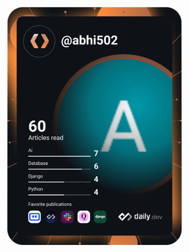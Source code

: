 <a href="https://app.daily.dev/abhi502"><img src="https://github.com/AbhinavJha01/AbhinavJha01/blob/master/devcard.svg" width="400" alt="Abhinav Jha's Dev Card"/></a>

